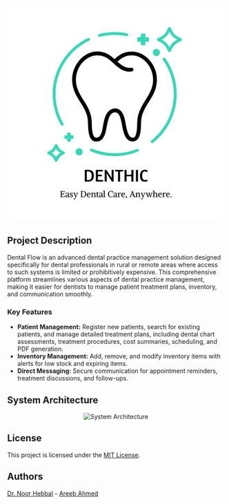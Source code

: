 <p align="center">
  <img src="assets/logo.jpg" alt="Project Logo">
</p>

## Project Description

Dental Flow is an advanced dental practice management solution designed specifically for dental professionals in rural or remote areas where access to such systems is limited or prohibitively expensive. This comprehensive platform streamlines various aspects of dental practice management, making it easier for dentists to manage patient treatment plans, inventory, and communication smoothly.

### Key Features

- **Patient Management:** Register new patients, search for existing patients, and manage detailed treatment plans, including dental chart assessments, treatment procedures, cost summaries, scheduling, and PDF generation.  
- **Inventory Management:** Add, remove, and modify inventory items with alerts for low stock and expiring items.  
- **Direct Messaging:** Secure communication for appointment reminders, treatment discussions, and follow-ups.  

## System Architecture

<p align="center">
  <img src="assets/architecture.png" alt="System Architecture">
</p>

## License

This project is licensed under the [MIT License](LICENSE).

## Authors

[Dr. Noor Hebbal](https://github.com/dent-noor) - [Areeb Ahmed](https://github.com/areebahmeddd)
